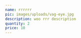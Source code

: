 ```yaml
---
name: rrrrrr
pic: images/uploads/vag-eye.jpg
description: woo rrr description
quantity: 2
price: 10
---
```



